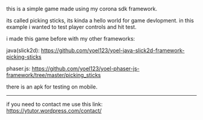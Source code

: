 this is a simple game made using my corona sdk framework. 

its called picking sticks, its kinda a hello world for game devlopment.
in this example i wanted to test player controls and hit test.

i made this game before with my other frameworks:

java(slick2d):
https://github.com/yoel123/yoel-java-slick2d-framework-picking-sticks

phaser.js:
https://github.com/yoel123/yoel-phaser-js-framework/tree/master/picking_sticks

there is an apk for testing on mobile.

----------------------------------------

if you need to contact me use this link:
https://ytutor.wordpress.com/contact/